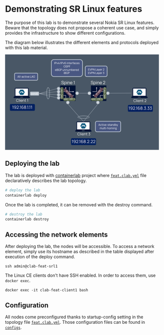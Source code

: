 # Demonstrating SR Linux features
The purpose of this lab is to demonstrate several Nokia SR Linux features. Beware that the topology does not propose a coherent use case, and simply provides the infrastructure to show different configurations. 

The diagram below illustrates the different elements and protocols deployed with this lab material.

![](topology.png)

## Deploying the lab
The lab is deployed with [containerlab](https://containerlab.dev) project where [`feat.clab.yml`](feat.clab.yml) file declaratively describes the lab topology.

```bash
# deploy the lab
containerlab deploy 
```

Once the lab is completed, it can be removed with the destroy command.

```bash
# destroy the lab
containerlab destroy 
```

## Accessing the network elements
After deploying the lab, the nodes will be accessible. To access a network element, simply use its hostname as described in the table displayed after execution of the deploy command.
```
ssh admin@clab-feat-srl1
```
The Linux CE clients don't have SSH enabled. In order to access them, use `docker exec`.
```
docker exec -it clab-feat-client1 bash
```

## Configuration
All nodes come preconfigured thanks to startup-config setting in the topology file [`feat.clab.yml`](feat.clab.yml). Those configuration files can be found in [`configs`](/configs). 